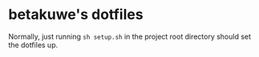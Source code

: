 # betakuwe's dotfiles

Normally, just running `sh setup.sh` in the project root directory should set the dotfiles up.
